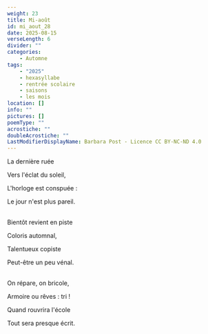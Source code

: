 ```yaml
---
weight: 23
title: Mi-août
id: mi_aout_28
date: 2025-08-15
verseLength: 6
divider: ""
categories:
    - Automne
tags:
    - "2025"
    - hexasyllabe
    - rentrée scolaire
    - saisons
    - les mois
location: []
info: ""
pictures: []
poemType: ""
acrostiche: ""
doubleAcrostiche: ""
LastModifierDisplayName: Barbara Post - Licence CC BY-NC-ND 4.0
---
```

La dernière ruée

Vers l'éclat du soleil,

L'horloge est conspuée :

Le jour n'est plus pareil.

 \
Bientôt revient en piste

Coloris automnal,

Talentueux copiste

Peut-être un peu vénal.

 \
On répare, on bricole,

Armoire ou rêves : tri !

Quand rouvrira l'école

Tout sera presque écrit.
